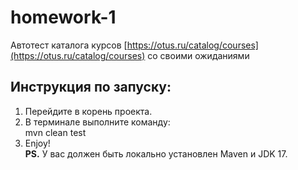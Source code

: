 # homework-1
Автотест каталога курсов [https://otus.ru/catalog/courses](https://otus.ru/catalog/courses) со своими ожиданиями
## Инструкция по запуску:
1. Перейдите в корень проекта.
2. В терминале выполните команду:<br>
    mvn clean test
3. Enjoy!<br>
**PS.** У вас должен быть локально установлен Maven и JDK 17.<br>